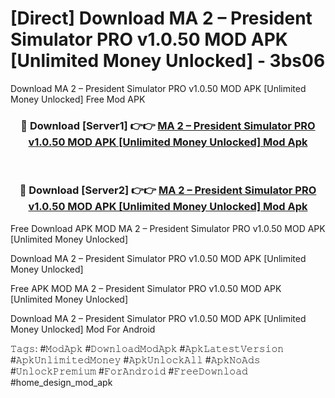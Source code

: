 # [Direct] Download MA 2 – President Simulator PRO v1.0.50 MOD APK [Unlimited Money Unlocked] - 3bs06
Download MA 2 – President Simulator PRO v1.0.50 MOD APK [Unlimited Money Unlocked] Free Mod APK

<div align="center">
<h3>🔴 Download [Server1] 👉👉 <a href="https://apk-comot.site?title=MA_2_–_President_Simulator_PRO_v1.0.50_MOD_APK_[Unlimited_Money_Unlocked]">MA 2 – President Simulator PRO v1.0.50 MOD APK [Unlimited Money Unlocked] Mod Apk</a></h3><br>

<h3>🔴 Download [Server2] 👉👉 <a href="https://apk-comot.site?title=MA_2_–_President_Simulator_PRO_v1.0.50_MOD_APK_[Unlimited_Money_Unlocked]">MA 2 – President Simulator PRO v1.0.50 MOD APK [Unlimited Money Unlocked] Mod Apk</a></h3>
</div>


Free Download APK MOD MA 2 – President Simulator PRO v1.0.50 MOD APK [Unlimited Money Unlocked]

Download MA 2 – President Simulator PRO v1.0.50 MOD APK [Unlimited Money Unlocked] 

Free APK MOD MA 2 – President Simulator PRO v1.0.50 MOD APK [Unlimited Money Unlocked] 

Download MA 2 – President Simulator PRO v1.0.50 MOD APK [Unlimited Money Unlocked] Mod For Android

𝚃𝚊𝚐𝚜: #𝙼𝚘𝚍𝙰𝚙𝚔 #𝙳𝚘𝚠𝚗𝚕𝚘𝚊𝚍𝙼𝚘𝚍𝙰𝚙𝚔 #𝙰𝚙𝚔𝙻𝚊𝚝𝚎𝚜𝚝𝚅𝚎𝚛𝚜𝚒𝚘𝚗 #𝙰𝚙𝚔𝚄𝚗𝚕𝚒𝚖𝚒𝚝𝚎𝚍𝙼𝚘𝚗𝚎𝚢 #𝙰𝚙𝚔𝚄𝚗𝚕𝚘𝚌𝚔𝙰𝚕𝚕 #𝙰𝚙𝚔𝙽𝚘𝙰𝚍𝚜 #𝚄𝚗𝚕𝚘𝚌𝚔𝙿𝚛𝚎𝚖𝚒𝚞𝚖 #𝙵𝚘𝚛𝙰𝚗𝚍𝚛𝚘𝚒𝚍 #𝙵𝚛𝚎𝚎𝙳𝚘𝚠𝚗𝚕𝚘𝚊𝚍 #home_design_mod_apk